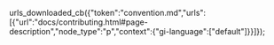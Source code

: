 urls_downloaded_cb({"token":"convention.md","urls":[{"url":"docs/contributing.html#page-description","node_type":"p","context":{"gi-language":["default"]}}]});